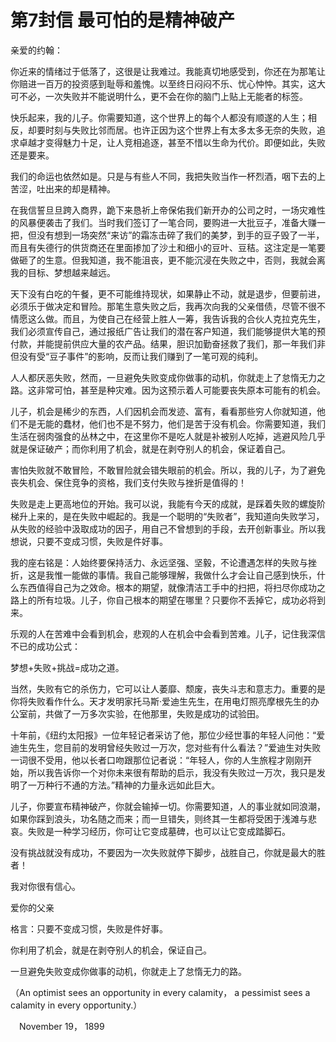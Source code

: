 # 第7封信 最可怕的是精神破产


亲爱的约翰：

你近来的情绪过于低落了，这很是让我难过。我能真切地感受到，你还在为那笔让你赔进一百万的投资感到耻辱和羞愧。以至终日闷闷不乐、忧心忡忡。其实，这大可不必，一次失败并不能说明什么，更不会在你的脑门上贴上无能者的标签。

快乐起来，我的儿子。你需要知道，这个世界上的每个人都没有顺遂的人生；相反，却要时刻与失败比邻而居。也许正因为这个世界上有太多太多无奈的失败，追求卓越才变得魅力十足，让人竞相追逐，甚至不惜以生命为代价。即便如此，失败还是要来。

我们的命运也依然如是。只是与有些人不同，我把失败当作一杯烈酒，咽下去的上苦涩，吐出来的却是精神。

在我信誓旦旦跨入商界，跪下来恳祈上帝保佑我们新开办的公司之时，一场灾难性的风暴便袭击了我们。当时我们签订了一笔合同，要购进一大批豆子，准备大赚一把，但没有想到一场突然“来访”的霜冻击碎了我们的美梦，到手的豆子毁了一半，而且有失德行的供货商还在里面掺加了沙土和细小的豆叶、豆秸。这注定是一笔要做砸了的生意。但我知道，我不能沮丧，更不能沉浸在失败之中，否则，我就会离我的目标、梦想越来越远。

天下没有白吃的午餐，更不可能维持现状，如果静止不动，就是退步，但要前进，必须乐于做决定和冒险。那笔生意失败之后，我再次向我的父亲借债，尽管不很不情愿这么做。而且，为使自己在经营上胜人一筹，我告诉我的合伙人克拉克先生，我们必须宣传自己，通过报纸广告让我们的潜在客户知道，我们能够提供大笔的预付款，并能提前供应大量的农产品。结果，胆识加勤奋拯救了我们，那一年我们非但没有受“豆子事件”的影响，反而让我们赚到了一笔可观的纯利。

人人都厌恶失败，然而，一旦避免失败变成你做事的动机，你就走上了怠惰无力之路。这非常可怕，甚至是种灾难。因为这预示着人可能要丧失原本可能有的机会。

儿子，机会是稀少的东西，人们因机会而发迹、富有，看看那些穷人你就知道，他们不是无能的蠢材，他们也不是不努力，他们是苦于没有机会。你需要知道，我们生活在弱肉强食的丛林之中，在这里你不是吃人就是补被别人吃掉，逃避风险几乎就是保证破产；而你利用了机会，就是在剥夺别人的机会，保证着自己。

害怕失败就不敢冒险，不敢冒险就会错失眼前的机会。所以，我的儿子，为了避免丧失机会、保住竞争的资格，我们支付失败与挫折是值得的！

失败是走上更高地位的开始。我可以说，我能有今天的成就，是踩着失败的螺旋阶梯升上来的，是在失败中崛起的。我是一个聪明的“失败者”，我知道向失败学习，从失败的经验中汲取成功的因子，用自己不曾想到的手段，去开创新事业。所以我想说，只要不变成习惯，失败是件好事。

我的座右铭是：人始终要保持活力、永远坚强、坚毅，不论遭遇怎样的失败与挫折，这是我惟一能做的事情。我自己能够理解，我做什么才会让自己感到快乐，什么东西值得自己为之效命。根本的期望，就像清洁工手中的扫把，将扫尽你成功之路上的所有垃圾。儿子，你自己根本的期望在哪里？只要你不丢掉它，成功必将到来。

乐观的人在苦难中会看到机会，悲观的人在机会中会看到苦难。儿子，记住我深信不已的成功公式：

梦想+失败+挑战=成功之道。

当然，失败有它的杀伤力，它可以让人萎靡、颓废，丧失斗志和意志力。重要的是你将失败看作什么。天才发明家托马斯·爱迪生先生，在用电灯照亮摩根先生的办公室前，共做了一万多次实验，在他那里，失败是成功的试验田。

十年前，《纽约太阳报》一位年轻记者采访了他，那位少经世事的年轻人问他：“爱迪生先生，您目前的发明曾经失败过一万次，您对些有什么看法？”爱迪生对失败一词很不受用，他以长者口吻跟那位记者说：“年轻人，你的人生旅程才刚刚开始，所以我告诉你一个对你未来很有帮助的启示，我没有失败过一万次，我只是发明了一万种行不通的方法。”精神的力量永远如此巨大。

儿子，你要宣布精神破产，你就会输掉一切。你需要知道，人的事业就如同浪潮，如果你踩到浪头，功名随之而来；而一旦错失，则终其一生都将受困于浅滩与悲哀。失败是一种学习经历，你可让它变成墓碑，也可以让它变成踏脚石。

没有挑战就没有成功，不要因为一次失败就停下脚步，战胜自己，你就是最大的胜者！

我对你很有信心。

爱你的父亲


格言：只要不变成习惯，失败是件好事。

你利用了机会，就是在剥夺别人的机会，保证自己。

一旦避免失败变成你做事的动机，你就走上了怠惰无力的路。

（An optimist sees an opportunity in every calamity， a pessimist   sees a calamity in every opportunity.）

　November 19， 1899